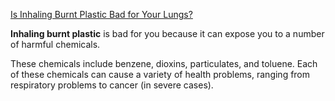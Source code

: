 [Is Inhaling Burnt Plastic Bad for Your Lungs?](https://www.respiratorytherapyzone.com/inhaling-burnt-plastic/#:~:text=Inhaling%20burnt%20plastic%20can%20be,exposed%20to%20burnt%20plastic%20fumes.)

**Inhaling burnt plastic** is bad for you because it can expose you to a number of harmful chemicals.

These chemicals include benzene, dioxins, particulates, and toluene. Each of these chemicals can cause a variety of health problems, ranging from respiratory problems to cancer (in severe cases).